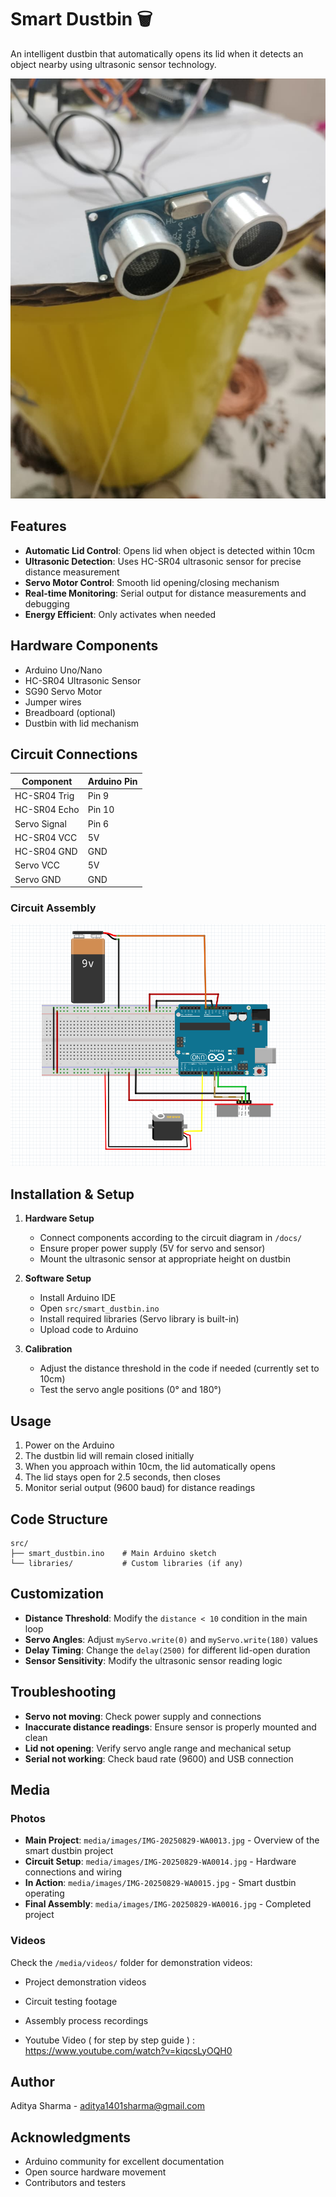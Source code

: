 # Smart Dustbin 🗑️

An intelligent dustbin that automatically opens its lid when it detects an object nearby using ultrasonic sensor technology.

![Smart Dustbin Project](media/images/IMG-20250829-WA0014.jpg)

## Features

- **Automatic Lid Control**: Opens lid when object is detected within 10cm
- **Ultrasonic Detection**: Uses HC-SR04 ultrasonic sensor for precise distance measurement
- **Servo Motor Control**: Smooth lid opening/closing mechanism
- **Real-time Monitoring**: Serial output for distance measurements and debugging
- **Energy Efficient**: Only activates when needed

## Hardware Components

- Arduino Uno/Nano
- HC-SR04 Ultrasonic Sensor
- SG90 Servo Motor
- Jumper wires
- Breadboard (optional)
- Dustbin with lid mechanism

## Circuit Connections

| Component | Arduino Pin |
|-----------|-------------|
| HC-SR04 Trig | Pin 9 |
| HC-SR04 Echo | Pin 10 |
| Servo Signal | Pin 6 |
| HC-SR04 VCC | 5V |
| HC-SR04 GND | GND |
| Servo VCC | 5V |
| Servo GND | GND |

### Circuit Assembly
![Circuit Setup](media/images/circuit.png)

## Installation & Setup


1. **Hardware Setup**
   - Connect components according to the circuit diagram in `/docs/`
   - Ensure proper power supply (5V for servo and sensor)
   - Mount the ultrasonic sensor at appropriate height on dustbin

2. **Software Setup**
   - Install Arduino IDE
   - Open `src/smart_dustbin.ino`
   - Install required libraries (Servo library is built-in)
   - Upload code to Arduino

3. **Calibration**
   - Adjust the distance threshold in the code if needed (currently set to 10cm)
   - Test the servo angle positions (0° and 180°)

## Usage

1. Power on the Arduino
2. The dustbin lid will remain closed initially
3. When you approach within 10cm, the lid automatically opens
4. The lid stays open for 2.5 seconds, then closes
5. Monitor serial output (9600 baud) for distance readings

## Code Structure

```
src/
├── smart_dustbin.ino    # Main Arduino sketch
└── libraries/           # Custom libraries (if any)
```

## Customization

- **Distance Threshold**: Modify the `distance < 10` condition in the main loop
- **Servo Angles**: Adjust `myServo.write(0)` and `myServo.write(180)` values
- **Delay Timing**: Change the `delay(2500)` for different lid-open duration
- **Sensor Sensitivity**: Modify the ultrasonic sensor reading logic

## Troubleshooting

- **Servo not moving**: Check power supply and connections
- **Inaccurate distance readings**: Ensure sensor is properly mounted and clean
- **Lid not opening**: Verify servo angle range and mechanical setup
- **Serial not working**: Check baud rate (9600) and USB connection

## Media

### Photos
- **Main Project**: `media/images/IMG-20250829-WA0013.jpg` - Overview of the smart dustbin project
- **Circuit Setup**: `media/images/IMG-20250829-WA0014.jpg` - Hardware connections and wiring
- **In Action**: `media/images/IMG-20250829-WA0015.jpg` - Smart dustbin operating
- **Final Assembly**: `media/images/IMG-20250829-WA0016.jpg` - Completed project

### Videos
Check the `/media/videos/` folder for demonstration videos:
- Project demonstration videos
- Circuit testing footage
- Assembly process recordings

- Youtube Video ( for step by step guide ) : https://www.youtube.com/watch?v=kiqcsLyOQH0

## Author

Aditya Sharma - aditya1401sharma@gmail.com

## Acknowledgments

- Arduino community for excellent documentation
- Open source hardware movement
- Contributors and testers
